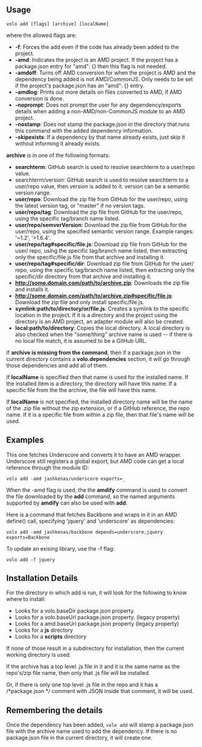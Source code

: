 ## Usage

    volo add [flags] [archive] [localName]

where the allowed flags are:

* **-f**: Forces the add even if the code has already been added to the project.
* **-amd**: Indicates the project is an AMD project. If the project has a
  package.json entry for "amd": {} then this flag is not needed.
* **-amdoff**: Turns off AMD conversion for when the project is AMD and the
  dependency being added is not AMD/CommonJS. Only needs to be set if the
  project's package.json has an "amd": {} entry.
* **-amdlog**: Prints out more details on files converted to AMD, if AMD
  conversion is done.
* **-noprompt**: Does not prompt the user for any dependency/exports details
  when adding a non-AMD/non-CommonJS module to an AMD project.
* **-nostamp**: Does not stamp the package.json in the directory that runs this
  command with the added dependency information.
* **-skipexists**: If a dependency by that name already exists, just skip it
  without informing it already exists.

**archive** is in one of the following formats:

* **searchterm**: GitHub search is used to resolve searchterm to a user/repo
  value.
* searchterm/version: GitHub search is used to resolve searchterm to a user/repo
  value, then version is added to it. version can be a semantic version range.
* **user/repo**: Download the zip file from GitHub for the user/repo, using the
  latest version tag, or "master" if no version tags.
* **user/repo/tag**: Download the zip file from GitHub for the user/repo, using
  the specific tag/branch name listed.
* **user/repo/semverVersion**: Download the zip file from GitHub for the
  user/repo, using the specified semantic version range. Example ranges: '~1.2',
  '>1.6.4'.
* **user/repo/tag#specific/file.js**: Download zip file from GitHub for the
  user/ repo, using the specific tag/branch name listed, then extracting only
  the specific/file.js file from that archive and installing it.
* **user/repo/tag#specific/dir**: Download zip file from GitHub for the user/
  repo, using the specific tag/branch name listed, then extracting only
  the specific/dir directory from that archive and installing it.
* **http://some.domain.com/path/to/archive.zip**: Downloads the zip file and
  installs it.
* **http://some.domain.com/path/to/archive.zip#specific/file.js**: Download
  the zip file and only install specific/file.js.
* **symlink:path/to/directory/or/file.js**: Creates a symlink to the specific
  location in the project. If it is a directory and the project using the
  directory is an AMD project, an adapter module will also be created.
* **local:path/to/directory**: Copies the local directory. A local directory is
  also checked when the "some/thing" archive name is used -- if there is no
  local file match, it is assumed to be a GitHub URL.

If **archive is missing from the command**, then if a package.json in the
current directory contains a **volo.dependencies** section, it will go through
those dependencies and add all of them.

If **localName** is specified then that name is used for the installed name.
If the installed item is a directory, the directory will have this name. If
a specific file from the the archive, the file will have this name.

If **localName** is not specified, the installed directory name will be the
name of the .zip file without the zip extension, or if a GitHub
reference, the repo name. If it is a specific file from within a zip file,
then that file's name will be used.

## Examples

This one fetches Underscore and converts it to have an AMD wrapper. Underscore
still registers a global export, but AMD code can get a local reference
through the module ID:

    volo add -amd jashkenas/underscore exports=_

When the -amd flag is used, the the **amdify** command is used to convert
the file downloaded by the **add** command, so the named arguments supported
by **amdify** can also be used with **add**.

Here is a command that fetches Backbone and wraps in it in an AMD define() call,
specifying 'jquery' and 'underscore' as dependencies:

    volo add -amd jashkenas/backbone depends=underscore,jquery exports=Backbone

To update an exising library, use the -f flag:

    volo add -f jquery

## Installation Details

For the directory in which add is run, it will look for the following to know
where to install:

* Looks for a volo.baseDir package.json property.
* Looks for a volo.baseUrl package.json property. (legacy property)
* Looks for a amd.baseUrl package.json property (legacy property)
* Looks for a **js** directory
* Looks for a **scripts** directory

If none of those result in a subdirectory for installation, then the current
working directory is used.

If the archive has a top level .js file in it and it is the same name
as the repo's/zip file name, then only that .js file will be installed.

Or, if there is only one top level .js file in the repo and it has a
/*package.json */ comment with JSON inside that comment, it will be used.

## Remembering the details

Once the dependency has been added, `volo add` will stamp a package.json
file with the archive name used to add the dependency. If there is no
package.json file in the current directory, it will create one.
